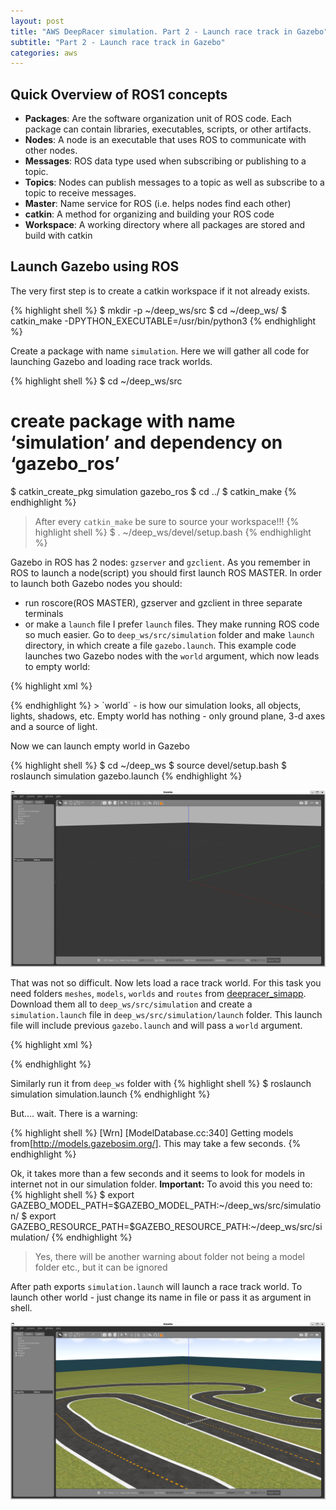 ```yaml
---
layout: post
title: "AWS DeepRacer simulation. Part 2 - Launch race track in Gazebo"
subtitle: "Part 2 - Launch race track in Gazebo"
categories: aws
---
```


## Quick Overview of ROS1 concepts

- __Packages__: Are the software organization unit of ROS code. Each package can contain libraries, executables, scripts, or other artifacts.
- __Nodes__: A node is an executable that uses ROS to communicate with other nodes.
- __Messages__: ROS data type used when subscribing or publishing to a topic.
- __Topics__: Nodes can publish messages to a topic as well as subscribe to a topic to receive messages.
- __Master__: Name service for ROS (i.e. helps nodes find each other)
- __catkin__: A method for organizing and building your ROS code
- __Workspace__: A working directory where all packages are stored and build with catkin

## Launch Gazebo using ROS

The very first step is to create a catkin workspace if it not already exists.

{% highlight shell %}
$ mkdir -p ~/deep_ws/src
$ cd ~/deep_ws/
$ catkin_make -DPYTHON_EXECUTABLE=/usr/bin/python3
{% endhighlight %}

Create a package with name `simulation`. Here we will gather all code for launching Gazebo and loading race track worlds.

{% highlight shell %}
$ cd ~/deep_ws/src
# create package with name ‘simulation’ and dependency on ‘gazebo_ros’
$ catkin_create_pkg simulation gazebo_ros
$ cd ../
$ catkin_make
{% endhighlight %}

> After every `catkin_make` be sure to source your workspace!!!
{% highlight shell %}
$ . ~/deep_ws/devel/setup.bash
{% endhighlight %}

Gazebo in ROS has 2 nodes: `gzserver` and `gzclient`. As you remember in ROS to launch a node(script) you should first launch ROS MASTER. In order to launch both Gazebo nodes you should:
   - run roscore(ROS MASTER), gzserver and gzclient in three separate terminals
   - or make a `launch` file
I prefer `launch` files. They make running ROS code so much easier. Go to `deep_ws/src/simulation` folder and make `launch` directory, in which create a file `gazebo.launch`. This example code launches two Gazebo nodes with the `world` argument, which now leads to empty world:

{% highlight xml %}
<!-- deep_ws/src/simulation/launch/gazebo.launch -->
<?xml version="1.0"?>
<launch>
  <arg name="world_name" default="worlds/empty.world"/>
  <node name="gazebo" pkg="gazebo_ros" type="gzserver" respawn="false" output="screen" args="$(arg world_name) "/>
  <node name="gazebo_gui" pkg="gazebo_ros" type="gzclient" respawn="false" output="screen" />
</launch>
{% endhighlight %}
> `world` - is how our simulation looks, all objects, lights, shadows, etc. Empty world has nothing - only ground plane, 3-d axes and a source of light.

Now we can launch empty world in Gazebo

{% highlight shell %}
$ cd ~/deep_ws
$ source devel/setup.bash
$ roslaunch simulation gazebo.launch
{% endhighlight %}

![empty world](/assets/empty_world.png)

That was not so difficult. Now lets load a race track world. For this task you need folders `meshes`, `models`, `worlds` and `routes` from [deepracer_simapp](https://github.com/aws-deepracer-community/deepracer-simapp/tree/master/bundle). Download them all to `deep_ws/src/simulation` and create a `simulation.launch` file in `deep_ws/src/simulation/launch` folder. This launch file will include previous `gazebo.launch` and will pass a `world` argument.

{% highlight xml %}
<!-- deep_ws/src/simulation/launch/simulation.launch -->
<?xml version="1.0"?>
<launch>
  <arg name="world_name" default="$(find simulation)/worlds/2022_march_pro.world"/>
  <include file="$(find simulation)/launch/gazebo.launch">
    <arg name="world_name" value="$(arg world_name)"/>
  </include>
</launch>
{% endhighlight %}

Similarly run it from `deep_ws` folder with 
{% highlight shell %}
$ roslaunch simulation simulation.launch
{% endhighlight %}

But.... wait. There is a warning:

{% highlight shell %}
[Wrn] [ModelDatabase.cc:340] Getting models from[http://models.gazebosim.org/]. This may take a few seconds.
{% endhighlight %}

Ok, it takes more than a few seconds and it seems to look for models in internet not in our simulation folder. 
__Important:__ To avoid this you need to:
{% highlight shell %}
$ export GAZEBO_MODEL_PATH=$GAZEBO_MODEL_PATH:~/deep_ws/src/simulation/
$ export GAZEBO_RESOURCE_PATH=$GAZEBO_RESOURCE_PATH:~/deep_ws/src/simulation/
{% endhighlight %}

> Yes, there will be another warning about folder not being a model folder etc., but it can be ignored

After path exports `simulation.launch` will launch a race track world. To launch other world - just change its name in file or pass it as argument in shell.

![race_track](/assets/race_track.png)
